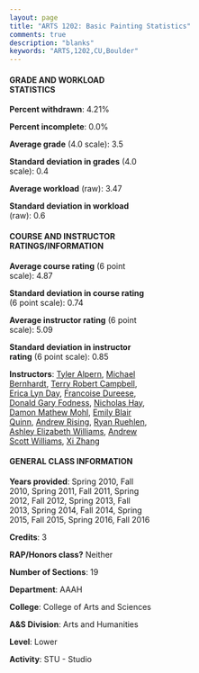 ```yaml
---
layout: page
title: "ARTS 1202: Basic Painting Statistics"
comments: true
description: "blanks"
keywords: "ARTS,1202,CU,Boulder"
---
```

<head>
<script src="https://ajax.googleapis.com/ajax/libs/jquery/2.1.3/jquery.min.js"></script>
<script src="https://dl.dropboxusercontent.com/s/pc42nxpaw1ea4o9/highcharts.js?dl=0"></script>
<!-- <script src="../assets/js/highcharts.js"></script> -->
<style type="text/css">@font-face {
	font-family: "Bebas Neue";
	src: url(https://www.filehosting.org/file/details/544349/BebasNeue Regular.otf) format("opentype");
	}
	h1.Bebas { 
		font-family: "Bebas Neue", Verdana, Tahoma;
	}
</style>
</head>
<body>
	<div id="container" style="float: right; width: 45%; height: 88%; margin-left: 2.5%; margin-right: 2.5%;"></div>
	<script language="JavaScript">
		$(document).ready(function() {
		var chart = {type: 'column'};
		var title = {text: 'Grade Distribution'};
		var xAxis = {categories: ['A','B','C','D','F'],crosshair: true};
		var yAxis = {min: 0,title: {text: 'Percentage'}};
		var tooltip = {headerFormat: '<center><b><span style="font-size:20px">{point.key}</span></b></center>',
		               pointFormat: '<td style="padding:0"><b>{point.y:.1f}%</b></td>',
		               footerFormat: '</table>',shared: true,useHTML: true};
		var plotOptions = {column: {pointPadding: 0.0,borderWidth: 0}};  
		var credits = {enabled: false};var series= [{name: 'Percent',data: [64.51,26.85,6.99,0.99,0.66,]}];
		var json = {};
		json.chart = chart;
		json.title = title;
		json.tooltip = tooltip;
		json.xAxis = xAxis;
		json.yAxis = yAxis;  
		json.series = series;
		json.plotOptions = plotOptions;  
		json.credits = credits;
		$('#container').highcharts(json);
	});
	</script>
</body>
			   
#### GRADE AND WORKLOAD STATISTICS

**Percent withdrawn**: 4.21%

**Percent incomplete**: 0.0%

**Average grade** (4.0 scale): 3.5

**Standard deviation in grades** (4.0 scale): 0.4

**Average workload** (raw): 3.47

**Standard deviation in workload** (raw): 0.6

#### COURSE AND INSTRUCTOR RATINGS/INFORMATION

**Average course rating** (6 point scale): 4.87

**Standard deviation in course rating** (6 point scale): 0.74

**Average instructor rating** (6 point scale): 5.09

**Standard deviation in instructor rating** (6 point scale): 0.85

**Instructors**: <a href='../../instructors/Tyler_Alpern'>Tyler Alpern</a>, <a href='../../instructors/Michael_Bernhardt'>Michael Bernhardt</a>, <a href='../../instructors/Terry_Robert_Campbell'>Terry Robert Campbell</a>, <a href='../../instructors/Erica_Lyn_Day'>Erica Lyn Day</a>, <a href='../../instructors/Francoise_Dureese'>Francoise Dureese</a>, <a href='../../instructors/Donald_Gary_Fodness'>Donald Gary Fodness</a>, <a href='../../instructors/Nicholas_Hay'>Nicholas Hay</a>, <a href='../../instructors/Damon_Mathew_Mohl'>Damon Mathew Mohl</a>, <a href='../../instructors/Emily_Blair_Quinn'>Emily Blair Quinn</a>, <a href='../../instructors/Andrew_Rising'>Andrew Rising</a>, <a href='../../instructors/Ryan_Ruehlen'>Ryan Ruehlen</a>, <a href='../../instructors/Ashley_Elizabeth_Williams'>Ashley Elizabeth Williams</a>, <a href='../../instructors/Andrew_Scott_Williams'>Andrew Scott Williams</a>, <a href='../../instructors/Xi_Zhang'>Xi Zhang</a>

#### GENERAL CLASS INFORMATION

**Years provided**: Spring 2010, Fall 2010, Spring 2011, Fall 2011, Spring 2012, Fall 2012, Spring 2013, Fall 2013, Spring 2014, Fall 2014, Spring 2015, Fall 2015, Spring 2016, Fall 2016

**Credits**: 3

**RAP/Honors class?** Neither

**Number of Sections**: 19

**Department**: AAAH

**College**: College of Arts and Sciences

**A&S Division**: Arts and Humanities

**Level**: Lower

**Activity**: STU - Studio

